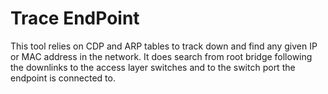 # Trace EndPoint

This tool relies on CDP and ARP tables to track down and find any given IP or MAC address in the network. It does search from root bridge following the downlinks to the access layer switches and to the switch port the endpoint is connected to.